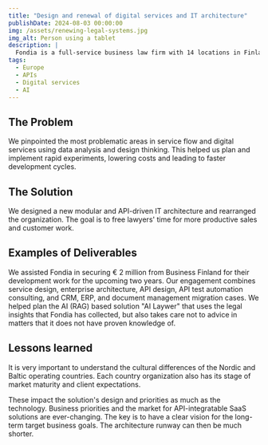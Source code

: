 ```yaml
---
title: "Design and renewal of digital services and IT architecture"
publishDate: 2024-08-03 00:00:00
img: /assets/renewing-legal-systems.jpg
img_alt: Person using a tablet
description: |
  Fondia is a full-service business law firm with 14 locations in Finland, Sweden, Lithuania, Estonia, and more than 100 lawyers. They wanted to renew their digital services and service support systems and implement the change.
tags:
  - Europe
  - APIs
  - Digital services
  - AI
---
```


## The Problem

We pinpointed the most problematic areas in service flow and digital services using data analysis and design thinking. This helped us plan and implement rapid experiments, lowering costs and leading to faster development cycles.

## The Solution

We designed a new modular and API-driven IT architecture and rearranged the organization. The goal is to free lawyers' time for more productive sales and customer work.

## Examples of Deliverables

We assisted Fondia in securing € 2 million from Business Finland for their development work for the upcoming two years. Our engagement combines service design, enterprise architecture, API design, API test automation consulting, and CRM, ERP, and document management migration cases. We helped plan the AI (RAG) based solution "AI Laywer" that uses the legal insights that Fondia has collected, but also takes care not to advice in matters that it does not have proven knowledge of.

## Lessons learned

It is very important to understand the cultural differences of the Nordic and Baltic operating countries. Each country organization also has its stage of market maturity and client expectations.

These impact the solution's design and priorities as much as the technology. Business priorities and the market for API-integratable SaaS solutions are ever-changing. The key is to have a clear vision for the long-term target business goals. The architecture runway can then be much shorter.

‍

